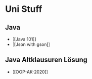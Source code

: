 # Uni Stuff

## Java
- [[Java 101]]
- [[Json with gson]]

## Java Altklausuren Lösung
- [[OOP-AK-2020]]
